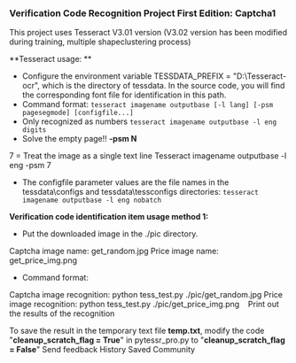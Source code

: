 ### Verification Code Recognition Project First Edition: Captcha1

This project uses Tesseract V3.01 version (V3.02 version has been modified during training, multiple shapeclustering process)

**Tesseract usage: **
* Configure the environment variable TESSDATA_PREFIX = "D:\Tesseract-ocr\", which is the directory of tessdata. In the source code, you will find the corresponding font file for identification in this path.
* Command format:
`tesseract imagename outputbase [-l lang] [-psm pagesegmode] [configfile...]`
* Only recognized as numbers
`tesseract imagename outputbase -l eng digits`
* Solve the empty page!!
**-psm N**

7 = Treat the image as a single text line
Tesseract imagename outputbase -l eng -psm 7
* The configfile parameter values ​​are the file names in the tessdata\configs and tessdata\tessconfigs directories:
`tesseract imagename outputbase -l eng nobatch`


**Verification code identification item usage method 1:**
 
* Put the downloaded image in the ./pic directory.

Captcha image name: get_random.jpg
Price image name: get_price_img.png

* Command format:

Captcha image recognition: python tess_test.py ./pic/get_random.jpg
Price image recognition: python tess_test.py ./pic/get_price_img.png
  
Print out the results of the recognition

To save the result in the temporary text file **temp.txt**, modify the code "**cleanup_scratch_flag = True**" in pytessr_pro.py to "**cleanup_scratch_flag = False**"
Send feedback
History
Saved
Community
